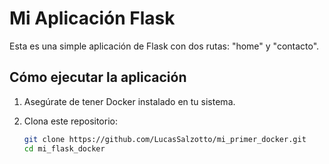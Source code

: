 # Mi Aplicación Flask

Esta es una simple aplicación de Flask con dos rutas: "home" y "contacto".

## Cómo ejecutar la aplicación

1. Asegúrate de tener Docker instalado en tu sistema.

2. Clona este repositorio:

   ```bash
   git clone https://github.com/LucasSalzotto/mi_primer_docker.git
   cd mi_flask_docker
